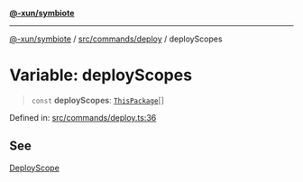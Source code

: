 [**@-xun/symbiote**](../../../../README.md)

***

[@-xun/symbiote](../../../../README.md) / [src/commands/deploy](../README.md) / deployScopes

# Variable: deployScopes

> `const` **deployScopes**: [`ThisPackage`](../../../configure/enumerations/ThisPackageGlobalScope.md#thispackage)[]

Defined in: [src/commands/deploy.ts:36](https://github.com/Xunnamius/symbiote/blob/877e3120bdc7f2c76a05ae6085d5ac57197fd79f/src/commands/deploy.ts#L36)

## See

[DeployScope](../../../configure/enumerations/ThisPackageGlobalScope.md)
